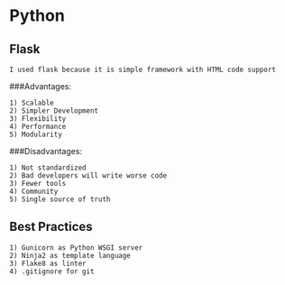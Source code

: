 # Python

## Flask
```
I used flask because it is simple framework with HTML code support
```

###Advantages:
```
1) Scalable
2) Simpler Development
3) Flexibility
4) Performance
5) Modularity
```

###Disadvantages:
```
1) Not standardized
2) Bad developers will write worse code
3) Fewer tools
4) Community
5) Single source of truth
```
## Best Practices
```
1) Gunicorn as Python WSGI server
2) Ninja2 as template language
3) Flake8 as linter
4) .gitignore for git
```